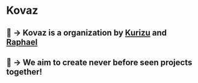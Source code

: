 # Kovaz

## 💚 → Kovaz is a organization by [Kurizu](https://github.com/crizmo) and [Raphael](https://github.com/raph-exe)

## 💜 → We aim to create never before seen projects together!
